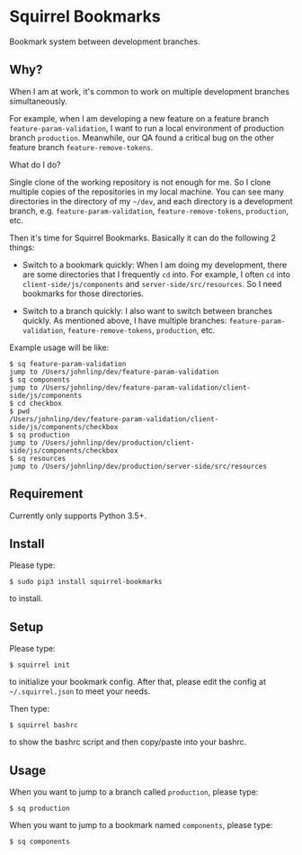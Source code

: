 # Squirrel Bookmarks

Bookmark system between development branches.


## Why?

When I am at work, it's common to work on multiple development branches simultaneously.

For example, when I am developing a new feature on a feature branch `feature-param-validation`, I want
to run a local environment of production branch `production`. Meanwhile, our QA found a critical bug on
the other feature branch `feature-remove-tokens`.

What do I do?

Single clone of the working repository is not enough for me. So I clone multiple copies of the
repositories in my local machine. You can see many directories in the directory of my `~/dev`, and
each directory is a development branch, e.g. `feature-param-validation`, `feature-remove-tokens`,
`production`, etc.

Then it's time for Squirrel Bookmarks. Basically it can do the following 2 things:

- Switch to a bookmark quickly: When I am doing my development, there are some directories that
I frequently `cd` into. For example, I often `cd` into `client-side/js/components` and `server-side/src/resources`.
So I need bookmarks for those directories.

- Switch to a branch quickly:  I also want to switch between branches quickly. As mentioned above, I have
multiple branches: `feature-param-validation`, `feature-remove-tokens`, `production`, etc.

Example usage will be like:

```
$ sq feature-param-validation
jump to /Users/johnlinp/dev/feature-param-validation
$ sq components
jump to /Users/johnlinp/dev/feature-param-validation/client-side/js/components
$ cd checkbox
$ pwd
/Users/johnlinp/dev/feature-param-validation/client-side/js/components/checkbox
$ sq production
jump to /Users/johnlinp/dev/production/client-side/js/components/checkbox
$ sq resources
jump to /Users/johnlinp/dev/production/server-side/src/resources
```


## Requirement

Currently only supports Python 3.5+.


## Install

Please type:

```
$ sudo pip3 install squirrel-bookmarks
```

to install.


## Setup

Please type:

```
$ squirrel init
```

to initialize your bookmark config.
After that, please edit the config at `~/.squirrel.json` to meet your needs.

Then type:

```
$ squirrel bashrc
```

to show the bashrc script and then copy/paste into your bashrc.


## Usage

When you want to jump to a branch called `production`, please type:

```
$ sq production
```

When you want to jump to a bookmark named `components`, please type:

```
$ sq components
```

